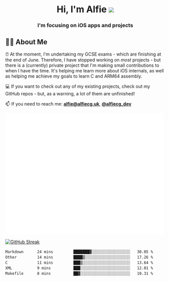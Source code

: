<h1 align="center">Hi, I'm Alfie <img src="https://raw.githubusercontent.com/MartinHeinz/MartinHeinz/master/wave.gif" width="30px"></h1>
<h3 align="center">I'm focusing on iOS apps and projects</h3>


## 🙋‍♂️ About Me

⏰ At the moment, I'm undertaking my GCSE exams - which are finishing at the end of June. Therefore, I have stopped working on _most_ projects - but there is a (currently) private project that I'm making small contributions to when I have the time. It's helping me learn more about iOS internals, as well as helping me achieve my goals to learn C and ARM64 assembly. 

💻 If you want to check out any of my existing projects, check out my GitHub repos - but, as a warning, a lot of them are unfinished!

📫 If you need to reach me: **alfie@alfiecg.uk**, **[@alfiecg_dev](https://twitter.com/alfiecg_dev)**

<img align="center" src="/github-metrics.svg" alt="Metrics" width="500">

[![GitHub Streak](https://streak-stats.demolab.com/?user=alfiecg24)](https://git.io/streak-stats)

<!--START_SECTION:waka-->

```txt
Markdown      24 mins         ███████▓░░░░░░░░░░░░░░░░░   30.05 %
Other         14 mins         ████▒░░░░░░░░░░░░░░░░░░░░   17.26 %
C             11 mins         ███▒░░░░░░░░░░░░░░░░░░░░░   13.64 %
XML           9 mins          ███░░░░░░░░░░░░░░░░░░░░░░   12.01 %
Makefile      8 mins          ██▓░░░░░░░░░░░░░░░░░░░░░░   10.31 %
```

<!--END_SECTION:waka-->
